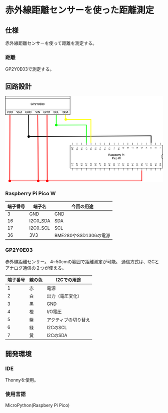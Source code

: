 # 赤外線距離センサーを使った距離測定

## 仕様

赤外線距離センサーを使って距離を測定する。

### 距離

GP2Y0E03で測定する。

## 回路設計

![](image/10_gp2y0e03.drawio.png)


### Raspberry Pi Pico W

| 端子番号 | 端子名   | 今回の用途            |
| -------- | -------- | --------------------- |
| 3        | GND      | GND                   |
| 16       | I2C0_SDA | SDA                   |
| 17       | I2C0_SCL | SCL                   |
| 36       | 3V3      | BME280やSSD1306の電源 |

### GP2Y0E03

赤外線距離センサー。
4~50cmの範囲で距離測定が可能。
通信方式は、I2Cとアナログ通信の２つが使える。

| 端子番号 | 線の色 | I2Cでの用途          |
| -------- | ------ | -------------------- |
| 1        | 赤     | 電源                 |
| 2        | 白     | 出力（電圧変化）     |
| 3        | 黒     | GND                  |
| 4        | 橙     | I/O電圧              |
| 5        | 紫     | アクティブの切り替え |
| 6        | 緑     | I2CのSCL             |
| 7        | 黄     | I2CのSDA             |

## 開発環境

### IDE

Thonnyを使用。

### 使用言語

MicroPython(Raspbery Pi Pico)
